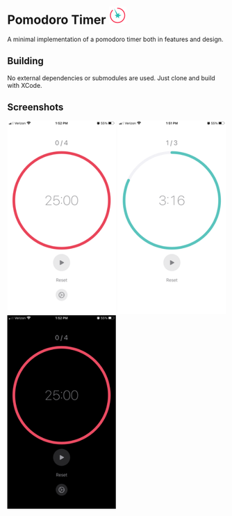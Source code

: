 # Pomodoro Timer <img src="PomodoroTimer/Assets.xcassets/AppIcon.appiconset/40.png" width="40">

A minimal implementation of a pomodoro timer both in features and design.

## Building

No external dependencies or submodules are used. Just clone and build with XCode.

## Screenshots

<img src="/Resources/Screenshots/work-screen.png?raw=true" alt="Light Mode" width="250"> <img src="/Resources/Screenshots/break-screen.png?raw=true" alt="Light Mode Break" width="250"> <img src="/Resources/Screenshots/work-screen-dark.png?raw=true" alt="Dark Mode" width="250">

